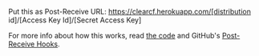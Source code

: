 Put this as Post-Receive URL:
https://clearcf.herokuapp.com/[distribution id]/[Access Key Id]/[Secret Access Key]

For more info about how this works, read [the code](https://github.com/webjay/clearcf/blob/master/lib/clearcf.js) and GitHub's [Post-Receive Hooks](http://help.github.com/post-receive-hooks/).